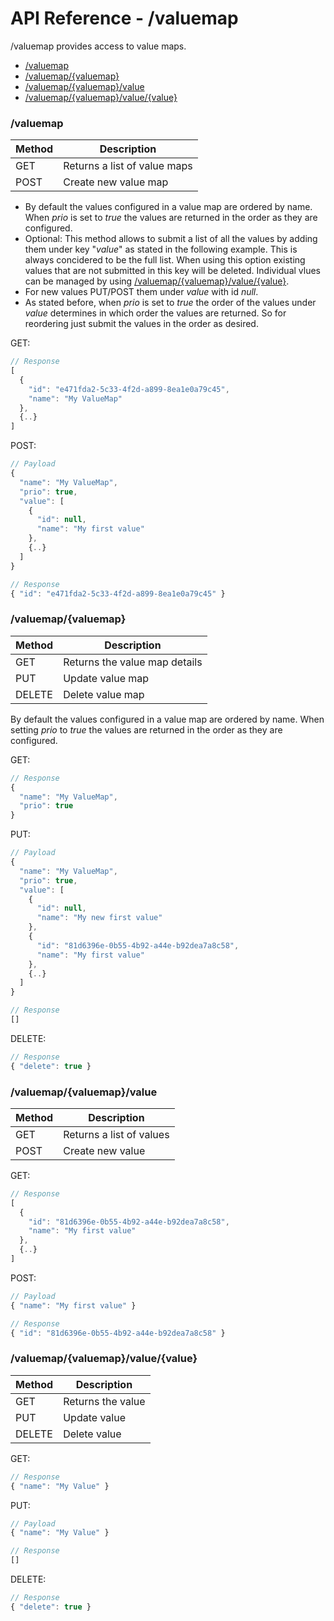 # API Reference - /valuemap

/valuemap provides access to value maps.

* [/valuemap](#valuemap)
* [/valuemap/{valuemap}](#valuemap-valuemap-)
* [/valuemap/{valuemap}/value](#valuemap-valuemap-value)
* [/valuemap/{valuemap}/value/{value}](#valuemap-valuemap-value-value-)

### /valuemap

| Method | Description |
|---|---|
| GET | Returns a list of value maps |
| POST | Create new value map |

* By default the values configured in a value map are ordered by name. When _prio_ is set to _true_ the values are returned in the order as they are configured.
* Optional: This method allows to submit a list of all the values by adding them under key "_value_" as stated in the following example. This is always concidered to be the full list. When using this option existing values that are not submitted in this key will be deleted. Individual vlues can be managed by using [/valuemap/{valuemap}/value/{value}](#valuemap-valuemap-value-value-).
* For new values PUT/POST them under _value_ with id _null_.
* As stated before, when _prio_ is set to _true_ the order of the values under _value_ determines in which order the values are returned. So for reordering just submit the values in the order as desired.

GET:
```javascript
// Response
[
  {
    "id": "e471fda2-5c33-4f2d-a899-8ea1e0a79c45",
    "name": "My ValueMap"
  },
  {..}
]
```

POST:
```javascript
// Payload
{
  "name": "My ValueMap",
  "prio": true,
  "value": [
    {
      "id": null,
      "name": "My first value"
    },
    {..}
  ]
}

// Response
{ "id": "e471fda2-5c33-4f2d-a899-8ea1e0a79c45" }
```

### /valuemap/{valuemap}

| Method | Description |
|---|---|
| GET | Returns the value map details |
| PUT | Update value map |
| DELETE | Delete value map |

By default the values configured in a value map are ordered by name. When setting _prio_ to _true_ the values are returned in the order as they are configured.

GET:
```javascript
// Response
{
  "name": "My ValueMap",
  "prio": true
}
```

PUT:
```javascript
// Payload
{
  "name": "My ValueMap",
  "prio": true,
  "value": [
    {
      "id": null,
      "name": "My new first value"
    },
    {
      "id": "81d6396e-0b55-4b92-a44e-b92dea7a8c58",
      "name": "My first value"
    },
    {..}
  ]
}

// Response
[]
```

DELETE:
```javascript
// Response
{ "delete": true }
```

### /valuemap/{valuemap}/value

| Method | Description |
|---|---|
| GET | Returns a list of values |
| POST | Create new value |

GET:
```javascript
// Response
[
  {
    "id": "81d6396e-0b55-4b92-a44e-b92dea7a8c58",
    "name": "My first value"
  },
  {..}
]
```

POST:
```javascript
// Payload
{ "name": "My first value" }

// Response
{ "id": "81d6396e-0b55-4b92-a44e-b92dea7a8c58" }
```

### /valuemap/{valuemap}/value/{value}

| Method | Description |
|---|---|
| GET | Returns the value |
| PUT | Update value |
| DELETE | Delete value |

GET:
```javascript
// Response
{ "name": "My Value" }
```

PUT:
```javascript
// Payload
{ "name": "My Value" }

// Response
[]
```

DELETE:
```javascript
// Response
{ "delete": true }
```
